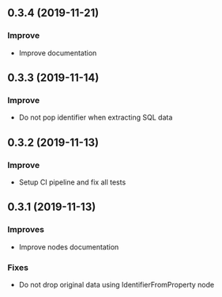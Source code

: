 

0.3.4      (2019-11-21)
-----------------------

### Improve

* Improve documentation

0.3.3      (2019-11-14)
-----------------------

### Improve

* Do not pop identifier when extracting SQL data

0.3.2      (2019-11-13)
-----------------------

### Improve

* Setup CI pipeline and fix all tests

0.3.1      (2019-11-13)
-----------------------

### Improves

* Improve nodes documentation

### Fixes

* Do not drop original data using IdentifierFromProperty node
